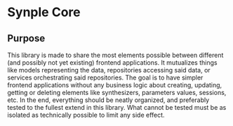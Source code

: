 # Synple Core

## Purpose

This library is made to share the most elements possible between different (and possibly not yet existing) frontend applications. It mutualizes things like models representing the data, repositories accessing said data, or services orchestrating said repositories. The goal is to have simpler frontend applications without any business logic about creating, updating, getting or deleting elements like synthesizers, parameters values, sessions, etc. In the end, everything should be neatly organized, and preferably tested to the fullest extend in this library. What cannot be tested must be as isolated as technically possible to limit any side effect.